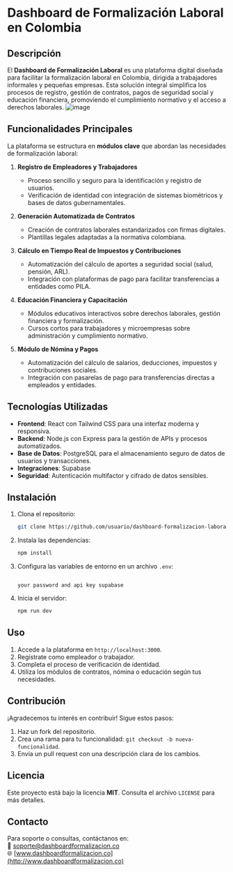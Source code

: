 # Dashboard de Formalización Laboral en Colombia

## Descripción
El **Dashboard de Formalización Laboral** es una plataforma digital diseñada para facilitar la formalización laboral en Colombia, dirigida a trabajadores informales y pequeñas empresas. Esta solución integral simplifica los procesos de registro, gestión de contratos, pagos de seguridad social y educación financiera, promoviendo el cumplimiento normativo y el acceso a derechos laborales.
![image](https://github.com/user-attachments/assets/6b6c4aaf-78a8-4f02-b73d-0d2a1dd2d829)


## Funcionalidades Principales
La plataforma se estructura en **módulos clave** que abordan las necesidades de formalización laboral:

1. **Registro de Empleadores y Trabajadores**  
   - Proceso sencillo y seguro para la identificación y registro de usuarios.  
   - Verificación de identidad con integración de sistemas biométricos y bases de datos gubernamentales.  

2. **Generación Automatizada de Contratos**  
   - Creación de contratos laborales estandarizados con firmas digitales.  
   - Plantillas legales adaptadas a la normativa colombiana.  

3. **Cálculo en Tiempo Real de Impuestos y Contribuciones**  
   - Automatización del cálculo de aportes a seguridad social (salud, pensión, ARL).  
   - Integración con plataformas de pago para facilitar transferencias a entidades como PILA.  

4. **Educación Financiera y Capacitación**  
   - Módulos educativos interactivos sobre derechos laborales, gestión financiera y formalización.  
   - Cursos cortos para trabajadores y microempresas sobre administración y cumplimiento normativo.  

5. **Módulo de Nómina y Pagos**  
   - Automatización del cálculo de salarios, deducciones, impuestos y contribuciones sociales.  
   - Integración con pasarelas de pago para transferencias directas a empleados y entidades.  

## Tecnologías Utilizadas
- **Frontend**: React con Tailwind CSS para una interfaz moderna y responsiva.  
- **Backend**: Node.js con Express para la gestión de APIs y procesos automatizados.  
- **Base de Datos**: PostgreSQL para el almacenamiento seguro de datos de usuarios y transacciones.  
- **Integraciones**: Supabase  
- **Seguridad**: Autenticación multifactor y cifrado de datos sensibles.  

## Instalación
1. Clona el repositorio:  
   ```bash
   git clone https://github.com/usuario/dashboard-formalizacion-laboral.git
   ```
2. Instala las dependencias:  
   ```bash
   npm install
   ```
3. Configura las variables de entorno en un archivo `.env`:  
   ```env
   
   your password and api key supabase
   ```
4. Inicia el servidor:  
   ```bash
   npm run dev
   ```

## Uso
1. Accede a la plataforma en `http://localhost:3000`.  
2. Regístrate como empleador o trabajador.  
3. Completa el proceso de verificación de identidad.  
4. Utiliza los módulos de contratos, nómina o educación según tus necesidades.  

## Contribución
¡Agradecemos tu interés en contribuir! Sigue estos pasos:  
1. Haz un fork del repositorio.  
2. Crea una rama para tu funcionalidad: `git checkout -b nueva-funcionalidad`.  
3. Envía un pull request con una descripción clara de los cambios.  

## Licencia
Este proyecto está bajo la licencia **MIT**. Consulta el archivo `LICENSE` para más detalles.

## Contacto
Para soporte o consultas, contáctanos en:  
📧 soporte@dashboardformalizacion.co  
🌐 [www.dashboardformalizacion.co](http://www.dashboardformalizacion.co)
